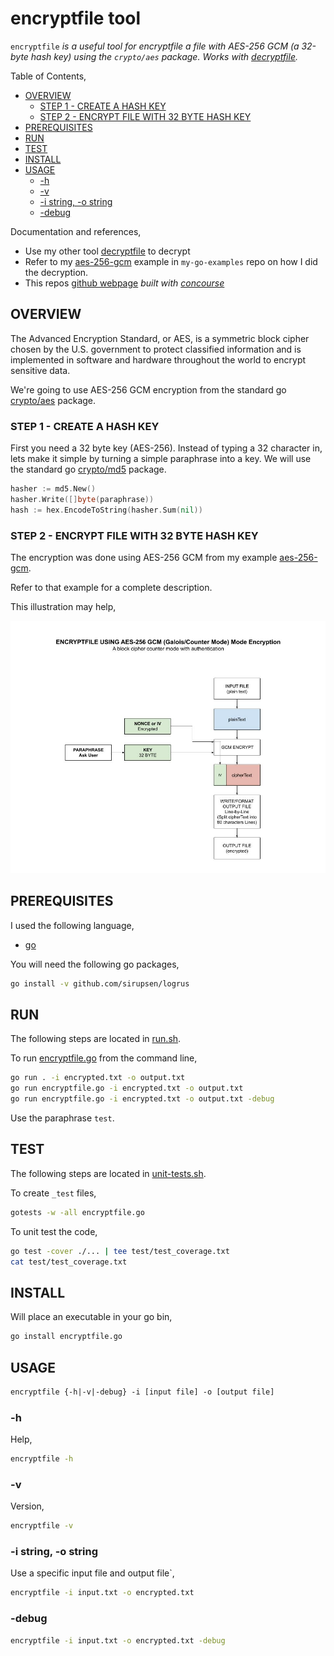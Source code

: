 # encryptfile tool

`encryptfile` _is a useful tool for
encryptfile a file with AES-256 GCM (a 32-byte hash key) using the `crypto/aes` package.
Works with
[decryptfile](https://github.com/JeffDeCola/my-go-tools/tree/master/cryptography-tools/decryptfile)._

Table of Contents,

* [OVERVIEW](https://github.com/JeffDeCola/my-go-tools/tree/master/cryptography-tools/encryptfile#overview)
  * [STEP 1 - CREATE A HASH KEY](https://github.com/JeffDeCola/my-go-tools/tree/master/cryptography-tools/encryptfile#step-1---create-a-hash-key)
  * [STEP 2 - ENCRYPT FILE WITH 32 BYTE HASH KEY](https://github.com/JeffDeCola/my-go-tools/tree/master/cryptography-tools/encryptfile#step-2---encrypt-file-with-32-byte-hash-key)
* [PREREQUISITES](https://github.com/JeffDeCola/my-go-tools/tree/master/cryptography-tools/encryptfile#prerequisites)
* [RUN](https://github.com/JeffDeCola/my-go-tools/tree/master/cryptography-tools/encryptfile#run)
* [TEST](https://github.com/JeffDeCola/my-go-tools/tree/master/cryptography-tools/encryptfile#test)
* [INSTALL](https://github.com/JeffDeCola/my-go-tools/tree/master/cryptography-tools/encryptfile#install)
* [USAGE](https://github.com/JeffDeCola/my-go-tools/tree/master/cryptography-tools/encryptfile#usage)
  * [-h](https://github.com/JeffDeCola/my-go-tools/tree/master/cryptography-tools/encryptfile#-h)
  * [-v](https://github.com/JeffDeCola/my-go-tools/tree/master/cryptography-tools/encryptfile#-v)
  * [-i string, -o string](https://github.com/JeffDeCola/my-go-tools/tree/master/cryptography-tools/encryptfile#-i-string--o-string)
  * [-debug](https://github.com/JeffDeCola/my-go-tools/tree/master/cryptography-tools/encryptfile#-debug)

Documentation and references,

* Use my other tool
  [decryptfile](https://github.com/JeffDeCola/my-go-tools/tree/master/cryptography-tools/decryptfile)
  to decrypt
* Refer to my
  [aes-256-gcm](https://github.com/JeffDeCola/my-go-examples/tree/master/cryptography/symmetric-cryptography/aes-256-gcm)
  example in `my-go-examples` repo on how I did the decryption.
* This repos
  [github webpage](https://jeffdecola.github.io/my-go-tools/)
  _built with
  [concourse](https://github.com/JeffDeCola/my-go-tools/blob/master/ci-README.md)_

## OVERVIEW

The Advanced Encryption Standard, or AES, is a symmetric
block cipher chosen by the U.S. government to protect classified
information and is implemented in software and hardware throughout
the world to encrypt sensitive data.

We're going to use AES-256 GCM encryption from the standard go
[crypto/aes](https://golang.org/pkg/crypto/aes/)
package.

### STEP 1 - CREATE A HASH KEY

First you need a 32 byte key (AES-256). Instead of typing a 32
character in, lets make it simple by turning a simple paraphrase into a key.
We will use the standard go
[crypto/md5](https://golang.org/pkg/crypto/md5/)
package.

```go
hasher := md5.New()
hasher.Write([]byte(paraphrase))
hash := hex.EncodeToString(hasher.Sum(nil))
```

### STEP 2 - ENCRYPT FILE WITH 32 BYTE HASH KEY

The encryption was done using AES-256 GCM from my example
[aes-256-gcm](https://github.com/JeffDeCola/my-go-examples/tree/master/cryptography/symmetric-cryptography/aes-256-gcm).

Refer to that example for a complete description.

This illustration may help,

![IMAGE - encryptfile - IMAGE](../../docs/pics/encryptfile.jpg)

## PREREQUISITES

I used the following language,

* [go](https://github.com/JeffDeCola/my-cheat-sheets/tree/master/software/development/languages/go-cheat-sheet)

You will need the following go packages,

```bash
go install -v github.com/sirupsen/logrus
```

## RUN

The following steps are located in
[run.sh](https://github.com/JeffDeCola/my-go-tools/blob/master/cryptography-tools/encryptfile/run.sh).

To run
[encryptfile.go](https://github.com/JeffDeCola/my-go-tools/blob/master/cryptography-tools/encryptfile/encryptfile.go)
from the command line,

```bash
go run . -i encrypted.txt -o output.txt
go run encryptfile.go -i encrypted.txt -o output.txt
go run encryptfile.go -i encrypted.txt -o output.txt -debug
```

Use the paraphrase `test`.

## TEST

The following steps are located in
[unit-tests.sh](https://github.com/JeffDeCola/my-go-tools/blob/master/cryptography-tools/encryptfile/test/unit-tests.sh).

To create `_test` files,

```bash
gotests -w -all encryptfile.go
```

To unit test the code,

```bash
go test -cover ./... | tee test/test_coverage.txt
cat test/test_coverage.txt
```

## INSTALL

Will place an executable in your go bin,

```bash
go install encryptfile.go
```

## USAGE

```txt
encryptfile {-h|-v|-debug} -i [input file] -o [output file]
```

### -h

Help,

```bash
encryptfile -h
```

### -v

Version,

```bash
encryptfile -v
```

### -i string, -o string

Use a specific input file and output file`,

```bash
encryptfile -i input.txt -o encrypted.txt
```

### -debug

```bash
encryptfile -i input.txt -o encrypted.txt -debug
```
